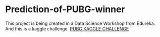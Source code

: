 # Prediction-of-PUBG-winner
This project  is being created in a Data Science Workshop from Edureka.
And this is a kaggle challenge.
[PUBG KAGGLE CHALLENGE](https://www.kaggle.com/c/pubg-finish-placement-prediction/overview)

